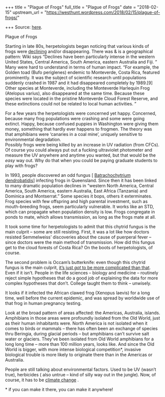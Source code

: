 +++
title = "Plague of Frogs"
full_title = "Plague of Frogs"
date = "2018-02-15"
upstream_url = "https://westhunt.wordpress.com/2018/02/15/plague-of-frogs/"

+++
Source: [here](https://westhunt.wordpress.com/2018/02/15/plague-of-frogs/).

Plague of Frogs

Starting in late 80s, herpetologists began noticing that various kinds
of frogs were
[declining](https://en.wikipedia.org/wiki/Decline_in_amphibian_populations)
and/or disappearing. There was & is a geographical pattern: Wiki says
“Declines have been particularly intense in the western United States,
Central America, South America, eastern Australia and Fiji. ” Many were
hard to understand in terms of human impact. “For example, the Golden
toad (Bufo periglenes) endemic to Monteverde, Costa Rica, featured
prominently. It was the subject of scientific research until populations
suddenly crashed in 1987 and it had disappeared completely by 1989.\[9\]
Other species at Monteverde, including the Monteverde Harlequin Frog
(Atelopus varius), also disappeared at the same time. Because these
species were located in the pristine Monteverde Cloud Forest Reserve,
and these extinctions could not be related to local human activities. ”

For a few years the herpetologists were concerned yet happy. Concerned,
because many frog populations were crashing and some were going extinct.
Happy, because confused puppies in Washington were giving them money,
something that hardly ever happens to frogmen. The theory was that
amphibians were ‘canaries in a coal mine’, uniquely sensitive to
environmental degradation.  
Possibly frogs were being killed by an increase in UV radiation (from
CFCs). Of course you could always put out a fucking ultraviolet
photometer and measure the UV anywhere and anytime you wanted, but that
would be the *easy* way out. Why do that when you could be paying
graduate students to play with frogs?

In 1993, people discovered an odd fungus \[ [Batrachochytrium
dendrobatidis](https://en.wikipedia.org/wiki/Chytridiomycosis)\]
infecting frogs in Queensland. Since then it has been linked to many
dramatic population declines in “western North America, Central America,
South America, eastern Australia, East Africa (Tanzania) and Dominica
and Montserrat.” Some species it bops, others it exterminates. Frog
species with few offspring and high parental investment, such as
mouth-breeding frogs, seem particularly vulnerable. It works like an
STD, which can propagate when population density is low. Frogs
congregate in ponds to mate, which allows transmission, as long as the
frogs mate at all.

It took some time for herpetologists to admit that this chytrid fungus
is the main culprit – some are still resisting. First, it was a lot like
how doctors resisted Semmelweiss’ discoveries about the cause of
puerperal fever – since doctors were the main method of transmission.
How did this fungus get to the cloud forests of Costa Rica? On the boots
of herpetologists, of course.

The second problem is Occam’s butterknife: even though this chytrid
fungus is the main culprit, [it’s just *got* to be more complicated than
that](https://www.ncbi.nlm.nih.gov/pmc/articles/PMC2829317/). Even if it
isn’t. People in the life sciences – biology and medicine – routinely
reject simple hypotheses that do a good job of explaining the data for
more complex hypotheses that don’t. College taught them to think –
unwisely.

It looks if it infected the African clawed frog (Xenopus laevis) for a
long time, well before the current epidemic, and was spread by worldwide
use of that frog in human pregnancy testing.

Look at the broad pattern of areas affected: the Americas, Australia,
islands. Amphibians in those areas were profoundly isolated from the Old
World, just as their human inhabitants were. North America is not
isolated when it comes to birds or mammals – there has often been an
exchange of species thru Beringia, during glacial periods – but
amphibians can’t survive salt water or glaciers. They’ve been isolated
from Old World amphibians for a long long time – more than 100 million
years, looks like. And since the Old World is bigger, with more intense
biological competition\*, invasive biological trouble is more likely to
originate there than in the Americas or Australia.

People are still talking about environmental factors. Used to be UV
(wasn’t true), herbicides ( also untrue – kind of silly way out in the
jungle). Now, of course, it has to be [climate
change](https://westhunt.wordpress.com/wp-admin/edit-comments.php?s=marginal+for+Norse&comment_status=all&pagegen_timestamp=2018-02-15+10%3A32%3A53&_total=47993&_per_page=20&_page=1&paged=1&_ajax_fetch_list_nonce=93477f1981&action=-1&comment_type&action2=-1)
.

\* if you can make it there, you can make it anywhere!

